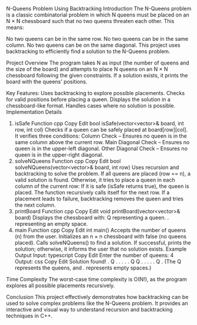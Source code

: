 N-Queens Problem Using Backtracking
Introduction
The N-Queens problem is a classic combinatorial problem in which N queens must be placed on an N × N chessboard such that no two queens threaten each other. This means:

No two queens can be in the same row.
No two queens can be in the same column.
No two queens can be on the same diagonal.
This project uses backtracking to efficiently find a solution to the N-Queens problem.

Project Overview
The program takes N as input (the number of queens and the size of the board) and attempts to place N queens on an N × N chessboard following the given constraints. If a solution exists, it prints the board with the queens' positions.

Key Features:
Uses backtracking to explore possible placements.
Checks for valid positions before placing a queen.
Displays the solution in a chessboard-like format.
Handles cases where no solution is possible.
Implementation Details
1. isSafe Function
cpp
Copy
Edit
bool isSafe(vector<vector<bool>>& board, int row, int col)
Checks if a queen can be safely placed at board[row][col].
It verifies three conditions:
Column Check – Ensures no queen is in the same column above the current row.
Main Diagonal Check – Ensures no queen is in the upper-left diagonal.
Other Diagonal Check – Ensures no queen is in the upper-right diagonal.
2. solveNQueens Function
cpp
Copy
Edit
bool solveNQueens(vector<vector<bool>>& board, int row)
Uses recursion and backtracking to solve the problem.
If all queens are placed (row == n), a valid solution is found.
Otherwise, it tries to place a queen in each column of the current row:
If it is safe (isSafe returns true), the queen is placed.
The function recursively calls itself for the next row.
If a placement leads to failure, backtracking removes the queen and tries the next column.
3. printBoard Function
cpp
Copy
Edit
void printBoard(vector<vector<bool>>& board)
Displays the chessboard with:
Q representing a queen.
. representing an empty space.
4. main Function
cpp
Copy
Edit
int main()
Accepts the number of queens (n) from the user.
Initializes an n × n chessboard with false (no queens placed).
Calls solveNQueens() to find a solution.
If successful, prints the solution; otherwise, it informs the user that no solution exists.
Example Output
Input:
typescript
Copy
Edit
Enter the number of queens: 4
Output:
css
Copy
Edit
Solution found!
. Q . . 
. . . Q 
Q . . . 
. . Q . 
(The Q represents the queens, and . represents empty spaces.)

Time Complexity
The worst-case time complexity is O(N!), as the program explores all possible placements recursively.

Conclusion
This project effectively demonstrates how backtracking can be used to solve complex problems like the N-Queens problem. It provides an interactive and visual way to understand recursion and backtracking techniques in C++.
